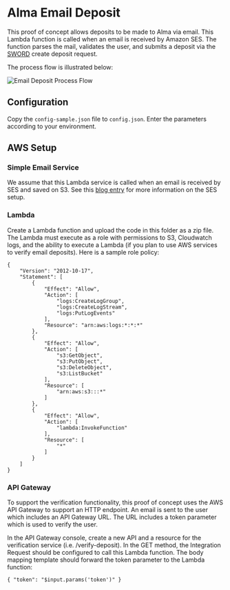 # Alma Email Deposit

This proof of concept allows deposits to be made to Alma via email. This Lambda function is called when an email is received by Amazon SES. The function parses the mail, validates the user, and submits a deposit via the [SWORD](https://github.com/jweisman/AlmaSwordServer) create deposit request. 

The process flow is illustrated below:

![Email Deposit Process Flow](https://www.lucidchart.com/publicSegments/view/151babe3-71a2-4f04-ae94-4bec260cd74c/image.png)

## Configuration
Copy the `config-sample.json` file to `config.json`. Enter the parameters according to your environment.

## AWS Setup

### Simple Email Service
We assume that this Lambda service is called when an email is received by SES and saved on S3. See this [blog entry](https://developers.exlibrisgroup.com/blog/Accepting-Digital-Deposits-via-Email) for more information on the SES setup.

### Lambda
Create a Lambda function and upload the code in this folder as a zip file. The Lambda must execute as a role with permissions to S3, Cloudwatch logs, and the ability to execute a Lambda (if you plan to use AWS services to verify email deposits). Here is a sample role policy:

```
{
    "Version": "2012-10-17",
    "Statement": [
        {
            "Effect": "Allow",
            "Action": [
                "logs:CreateLogGroup",
                "logs:CreateLogStream",
                "logs:PutLogEvents"
            ],
            "Resource": "arn:aws:logs:*:*:*"
        },
        {
            "Effect": "Allow",
            "Action": [
                "s3:GetObject",
                "s3:PutObject",
                "s3:DeleteObject",
                "s3:ListBucket"
            ],
            "Resource": [
                "arn:aws:s3:::*"
            ]
        },
        {
            "Effect": "Allow",
            "Action": [
                "lambda:InvokeFunction"
            ],
            "Resource": [
                "*"
            ]
        }
    ]
}
```

### API Gateway
To support the verification functionality, this proof of concept uses the AWS API Gateway to support an HTTP endpoint. An email is sent to the user which includes an API Gateway URL. The URL includes a token parameter which is used to verify the user. 

In the API Gateway console, create a new API and a resource for the verification service (i.e. /verify-deposit). In the GET method, the Integration Request should be configured to call this Lambda function. The body mapping template should forward the token parameter to the Lambda function:
```
{ "token": "$input.params('token')" } 
```

